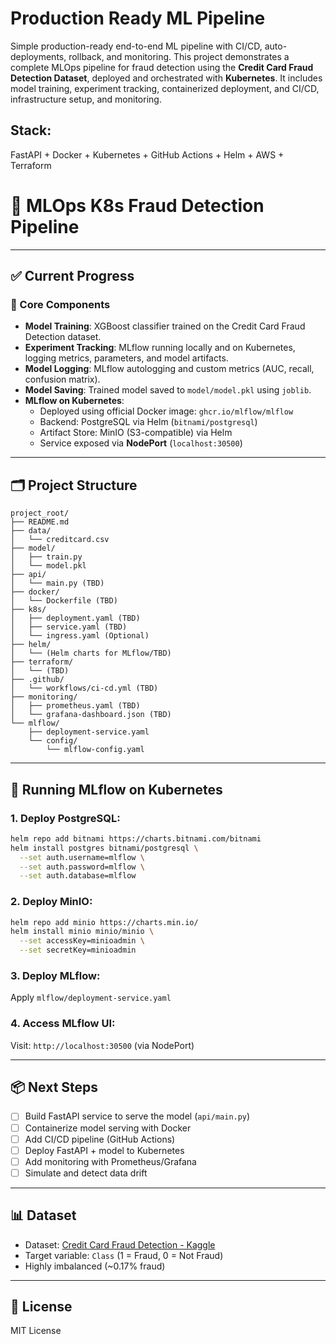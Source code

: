 # Production Ready ML Pipeline
Simple production-ready end-to-end ML pipeline with CI/CD, auto-deployments, rollback, and monitoring. This project 
demonstrates a complete MLOps pipeline for fraud detection using the **Credit Card Fraud Detection Dataset**, deployed 
and orchestrated with **Kubernetes**. It includes model training, experiment tracking, containerized deployment, and 
CI/CD, infrastructure setup, and monitoring.


## Stack: 
FastAPI + Docker + Kubernetes + GitHub Actions + Helm + AWS + Terraform

# 🧠 MLOps K8s Fraud Detection Pipeline


---

## ✅ Current Progress

### 🧱 Core Components
- **Model Training**: XGBoost classifier trained on the Credit Card Fraud Detection dataset.
- **Experiment Tracking**: MLflow running locally and on Kubernetes, logging metrics, parameters, and model artifacts.
- **Model Logging**: MLflow autologging and custom metrics (AUC, recall, confusion matrix).
- **Model Saving**: Trained model saved to `model/model.pkl` using `joblib`.
- **MLflow on Kubernetes**:
  - Deployed using official Docker image: `ghcr.io/mlflow/mlflow`
  - Backend: PostgreSQL via Helm (`bitnami/postgresql`)
  - Artifact Store: MinIO (S3-compatible) via Helm
  - Service exposed via **NodePort** (`localhost:30500`)

---

## 🗂️ Project Structure
```
project_root/
├── README.md
├── data/
│   └── creditcard.csv
├── model/
│   ├── train.py
│   └── model.pkl
├── api/
│   └── main.py (TBD)
├── docker/
│   └── Dockerfile (TBD)
├── k8s/
│   ├── deployment.yaml (TBD)
│   ├── service.yaml (TBD)
│   └── ingress.yaml (Optional)
├── helm/
│   └── (Helm charts for MLflow/TBD)
├── terraform/
│   └── (TBD)
├── .github/
│   └── workflows/ci-cd.yml (TBD)
├── monitoring/
│   ├── prometheus.yaml (TBD)
│   └── grafana-dashboard.json (TBD)
└── mlflow/
    ├── deployment-service.yaml
    └── config/
        └── mlflow-config.yaml
```

---

## 🚀 Running MLflow on Kubernetes

### 1. Deploy PostgreSQL:
```bash
helm repo add bitnami https://charts.bitnami.com/bitnami
helm install postgres bitnami/postgresql \
  --set auth.username=mlflow \
  --set auth.password=mlflow \
  --set auth.database=mlflow
```

### 2. Deploy MinIO:
```bash
helm repo add minio https://charts.min.io/
helm install minio minio/minio \
  --set accessKey=minioadmin \
  --set secretKey=minioadmin
```

### 3. Deploy MLflow:
Apply `mlflow/deployment-service.yaml`

### 4. Access MLflow UI:
Visit: `http://localhost:30500` (via NodePort)

---

## 📦 Next Steps
- [ ] Build FastAPI service to serve the model (`api/main.py`)
- [ ] Containerize model serving with Docker
- [ ] Add CI/CD pipeline (GitHub Actions)
- [ ] Deploy FastAPI + model to Kubernetes
- [ ] Add monitoring with Prometheus/Grafana
- [ ] Simulate and detect data drift

---

## 📊 Dataset
- Dataset: [Credit Card Fraud Detection - Kaggle](https://www.kaggle.com/datasets/mlg-ulb/creditcardfraud)
- Target variable: `Class` (1 = Fraud, 0 = Not Fraud)
- Highly imbalanced (~0.17% fraud)

---

## 📜 License
MIT License
